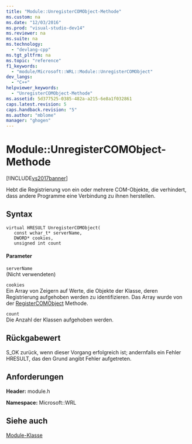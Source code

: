 ```yaml
---
title: "Module::UnregisterCOMObject-Methode"
ms.custom: na
ms.date: "12/03/2016"
ms.prod: "visual-studio-dev14"
ms.reviewer: na
ms.suite: na
ms.technology: 
  - "devlang-cpp"
ms.tgt_pltfrm: na
ms.topic: "reference"
f1_keywords: 
  - "module/Microsoft::WRL::Module::UnregisterCOMObject"
dev_langs: 
  - "C++"
helpviewer_keywords: 
  - "UnregisterCOMObject-Methode"
ms.assetid: 5d377525-0385-482a-a215-6e8a1f032861
caps.latest.revision: 5
caps.handback.revision: "5"
ms.author: "mblome"
manager: "ghogen"
---
```

# Module::UnregisterCOMObject-Methode
[!INCLUDE[vs2017banner](../assembler/inline/includes/vs2017banner.md)]

Hebt die Registrierung von ein oder mehrere COM-Objekte, die verhindert, dass andere Programme eine Verbindung zu ihnen herstellen.  
  
## <a name="syntax"></a>Syntax  
  
```  
virtual HRESULT UnregisterCOMObject(  
   const wchar_t* serverName,  
   DWORD* cookies,  
   unsigned int count  
```  
  
#### <a name="parameters"></a>Parameter  
 `serverName`  
 (Nicht verwendeten)  
  
 `cookies`  
 Ein Array von Zeigern auf Werte, die Objekte der Klasse, deren Registrierung aufgehoben werden zu identifizieren. Das Array wurde von der [RegisterCOMObject](../windows/module-registercomobject-method.md) Methode.  
  
 `count`  
 Die Anzahl der Klassen aufgehoben werden.  
  
## <a name="return-value"></a>Rückgabewert  
 S_OK zurück, wenn dieser Vorgang erfolgreich ist; andernfalls ein Fehler HRESULT, das den Grund angibt Fehler aufgetreten.  
  
## <a name="requirements"></a>Anforderungen  
 **Header:** module.h  
  
 **Namespace:** Microsoft::WRL
 
 ## <a name="see-also"></a>Siehe auch
 [Module-Klasse](../windows/module-class.md)